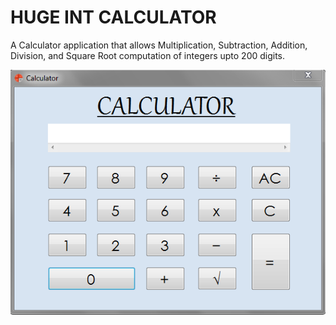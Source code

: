 # HUGE INT CALCULATOR

A Calculator application that allows Multiplication, Subtraction, Addition, Division, and Square Root computation of integers upto 200 digits.

![Image of Interface](https://github.com/ummarikram/HugeIntCalculator/blob/master/Interface.PNG)
